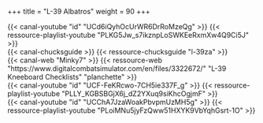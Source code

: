 +++
title = "L-39 Albatros"
weight = 90
+++

<div class="contenu"> <!-- le hangar de Sklang //-->
{{< canal-youtube "id" "UCd6iQyhOcUrWR6DrRoMzeQg" >}}
{{< ressource-playlist-youtube "PLKG5Jw_s7ikznpLoSWKEeRxmXw4Q9Ci5J" >}}
</div>

<div class="contenu"> <!-- Chuck's guide //-->
{{< canal-chucksguide >}}
{{< ressource-chucksguide "l-39za" >}}
</div>

<div class="contenu de_qualite"> <!-- Minky7 //-->
{{< canal-web "Minky7" >}}
{{< ressource-web "https://www.digitalcombatsimulator.com/en/files/3322672/" "L-39 Kneeboard Checklists" "planchette" >}}
</div>

<div class="contenu"> <!-- Deephack //-->
{{< canal-youtube "id" "UCF-FeKRcwo-7CH5ie337F_g" >}}
{{< ressource-playlist-youtube "PLLY_KGBSBGjX6j_dZ2YXuq9siKhcOgjmF" >}}
</div>

<div class="contenu"> <!-- Bunyap Sims //-->
{{< canal-youtube "id" "UCChA7JzaWoakPbvpmUzMH5g" >}}
{{< ressource-playlist-youtube "PLoiMNu5jyFzQww51HXYK9VbYqhGsrt-1O" >}}
</div>

